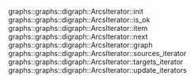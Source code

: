 graphs::graphs::digraph::ArcsIterator::init
graphs::graphs::digraph::ArcsIterator::is_ok
graphs::graphs::digraph::ArcsIterator::item
graphs::graphs::digraph::ArcsIterator::next
graphs::graphs::digraph::ArcsIterator::graph
graphs::graphs::digraph::ArcsIterator::sources_iterator
graphs::graphs::digraph::ArcsIterator::targets_iterator
graphs::graphs::digraph::ArcsIterator::update_iterators